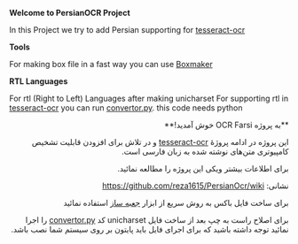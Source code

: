 **Welcome to PersianOCR Project**

In this Project we try to add Persian supporting  for [tesseract-ocr](http://code.google.com/p/tesseract-ocr/)

**Tools**

For making box file in a fast way you can use [Boxmaker](http://reza1615.github.com/index.html)

**RTL Languages**

For rtl (Right to Left) Languages after making unicharset For supporting rtl in [tesseract-ocr](http://code.google.com/p/tesseract-ocr/)  you can run [convertor.py](https://github.com/reza1615/PersianOcr/blob/master/convertor.py). this code needs python

<div dir="rtl">
**به پروژه OCR Farsi خوش آمدید!**


این پروژه در ادامه پروژهٔ [tesseract-ocr](http://code.google.com/p/tesseract-ocr/) و در تلاش برای افزودن قابلیت تشخیص کامپیوتری متن‌های نوشته شده به زبان فارسی است.

برای اطلاعات بیشتر ویکی این پروژه را مطالعه نمائيد.

نشانی: https://github.com/reza1615/PersianOcr/wiki

برای ساخت فایل باکس به روش سریع از ابزار 
[جعبه ساز](http://reza1615.github.com/index.html)
استفاده نمائید

برای اصلاح راست به چپ بعد از ساخت فایل unicharset 
کد 
[convertor.py](https://github.com/reza1615/PersianOcr/blob/master/convertor.py)
را اجرا نمائید توجه داشته باشید که برای اجرای فایل باید پایتون بر روی سیستم شما نصب باشد.

